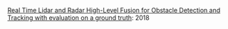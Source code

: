 [Real Time Lidar and Radar High-Level Fusion for Obstacle Detection and Tracking with evaluation on a ground truth](https://arxiv.org/pdf/1807.11264.pdf): 2018